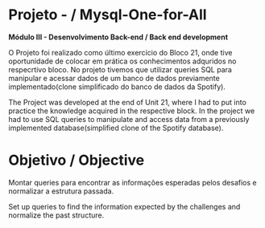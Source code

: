 # Projeto - / Mysql-One-for-All

**Módulo III - Desenvolvimento Back-end / Back end development**

O Projeto foi realizado como último exercício do Bloco 21, onde tive oportunidade de colocar em prática os conhecimentos adquridos no respecrtivo bloco. No projeto tivemos que utilizar queries SQL para manipular e acessar dados de um banco de dados previamente implementado(clone simplificado do banco de dados da Spotify).

The Project was developed at the end of Unit 21, where I had to put into practice the knowledge acquired in the respective block. In the project we had to use SQL queries to manipulate and access data from a previously implemented database(simplified clone of the Spotify database).

# Objetivo / Objective

Montar queries para encontrar as informações esperadas pelos desafios e normalizar a estrutura passada.

Set up queries to find the information expected by the challenges and normalize the past structure.

<!-- Olá, Tryber!

Esse é apenas um arquivo inicial para o README do seu projeto.

É essencial que você preencha esse documento por conta própria, ok?

Não deixe de usar nossas dicas de escrita de README de projetos, e deixe sua criatividade brilhar!

⚠️ IMPORTANTE: você precisa deixar nítido:
- quais arquivos/pastas foram desenvolvidos por você; 
- quais arquivos/pastas foram desenvolvidos por outra pessoa estudante;
- quais arquivos/pastas foram desenvolvidos pela Trybe.

-->
